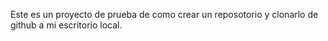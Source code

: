 Este es un proyecto de prueba de como crear un reposotorio y clonarlo de github a mi escritorio local.
